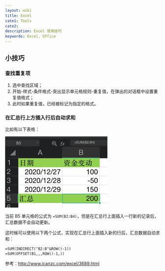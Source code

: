 ```yaml
---
layout: wiki
title: Excel
cate1: Tools
cate2: 
description: Excel 使用技巧
keywords: Excel, Office
---
```


## 小技巧

### 查找重复项

1. 选中查找区域；
2. 开始-样式-条件格式-突出显示单元格规则-重复值，在弹出的对话框中设置重复值格式；
3. 此时如果重复值，已经被标记为指定的格式。

### 在汇总行上方插入行后自动求和

比如有以下表格：

![](/images/wiki/excel-gather.png)

当前 B5 单元格的公式为 `=SUM(B2:B4)`，但是在汇总行上面插入一行新的记录后，汇总数据不会自动更新。

这时候可以使用以下两个公式，实现在汇总行上面插入新的行后，汇总数据自动求和：

```
=SUM(INDIRECT("B2:B"&ROW()-1))
=SUM(OFFSET(B1,,,ROW()-1,))
```

参考：<http://www.icanzc.com/excel/3689.html>
